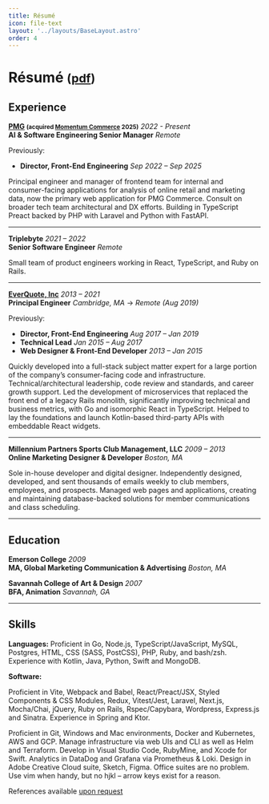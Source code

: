 ```yaml
---
title: Résumé
icon: file-text
layout: '../layouts/BaseLayout.astro'
order: 4
---
```


# Résumé <small>([pdf](/resumes/2025-10-resume-ben-saufley.pdf))</small>

## Experience

**[PMG](https://www.pmg.com) <small>(acquired [Momentum Commerce](https://www.momentumcommerce.com) 2025)</small>** _2022 - Present_  
**AI & Software Engineering Senior Manager** _Remote_

Previously:

- **Director, Front-End Engineering** _Sep 2022 – Sep 2025_

Principal engineer and manager of frontend team for internal and consumer-facing applications for analysis of online retail and marketing data, now the primary web application for PMG Commerce. Consult on broader tech team architectural and DX efforts. Building in TypeScript Preact backed by PHP with Laravel and Python with FastAPI.

---

**Triplebyte** _2021 – 2022_  
**Senior Software Engineer** _Remote_

Small team of product engineers working in React, TypeScript, and Ruby on Rails.

---

**[EverQuote, Inc](https://everquote.com)** _2013 – 2021_  
**Principal Engineer** _Cambridge, MA_ &rarr; _Remote (Aug 2019)_

Previously:

- **Director, Front-End Engineering** _Aug 2017 – Jan 2019_
- **Technical Lead** _Jan 2015 – Aug 2017_
- **Web Designer & Front-End Developer** _2013 – Jan 2015_

Quickly developed into a full-stack subject matter expert for a large portion of the company’s consumer-facing code and infrastructure. Technical/architectural leadership, code review and standards, and career growth support. Led the development of microservices that replaced the front end of a legacy Rails monolith, significantly improving technical and business metrics, with Go and isomorphic React in TypeScript. Helped to lay the foundations and launch Kotlin-based third-party APIs with embeddable React widgets.

---

**Millennium Partners Sports Club Management, LLC** _2009 – 2013_  
**Online Marketing Designer & Developer** _Boston, MA_

Sole in-house developer and digital designer. Independently designed, developed, and sent thousands of emails weekly to club members, employees, and prospects. Managed web pages and applications, creating and maintaining database-backed solutions for member communications and class scheduling.

---

## Education

**Emerson College** _2009_  
**MA, Global Marketing Communication & Advertising** _Boston, MA_

**Savannah College of Art & Design** _2007_  
**BFA, Animation** _Savannah, GA_

---

## Skills

**Languages:** Proficient in Go, Node.js, TypeScript/JavaScript, MySQL, Postgres, HTML, CSS (SASS, PostCSS), PHP, Ruby, and bash/zsh. Experience with Kotlin, Java, Python, Swift and MongoDB.

**Software:**

Proficient in Vite, Webpack and Babel, React/Preact/JSX, Styled Components & CSS Modules, Redux, Vitest/Jest, Laravel, Next.js, Mocha/Chai, jQuery, Ruby on Rails, Rspec/Capybara, Wordpress, Express.js and Sinatra. Experience in Spring and Ktor.

Proficient in Git, Windows and Mac environments, Docker and Kubernetes, AWS and GCP. Manage infrastructure via web UIs and CLI as well as Helm and Terraform. Develop in Visual Studio Code, RubyMine, and Xcode for Swift. Analytics in DataDog and Grafana via Prometheus & Loki. Design in Adobe Creative Cloud suite, Sketch, Figma. Office suites are no problem. Use vim when handy, but no hjkl – arrow keys exist for a reason.

References available [upon request](/contact)
